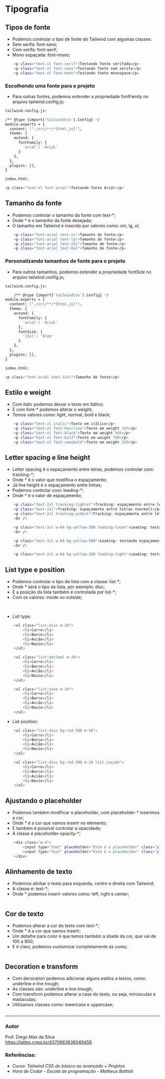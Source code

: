 # Tipografia

## Tipos de fonte

* Podemos controlar o tipo de fonte do Tailwind com algumas classes:
* Sem serifa: font-sans;
* Com serifa: font-serif;
* Mono espaçada: font-mono;

```bash
    <p class="text-xl font-serif">Testando fonte serifada</p>
    <p class="text-xl font-sans">Testando fonte sem serifa</p>
    <p class="text-xl font-mono">Testando fonte monospace</p>
```

### Escolhendo uma fonte para o projeto

* Para outras fontes, podemos estender a propriedade fontFamily no arquivo tailwind.config.js;

```bash
tailwind.config.js:

/** @type {import('tailwindcss').Config} */
module.exports = {
  content: ["./src/**/*{html,js}"],
  theme: {
    extend: {
      fontFamily: {
        'arial': 'Arial'
      }
    },
  },
  plugins: [],
}
```

```bash
index.html:

<p class="text-xl font-arial">Testando fonte Arial</p>
```

## Tamanho da fonte

* Podemos controlar o tamanho da fonte com text-*;
* Onde * é o tamanho da fonte desejada;
* O tamanho em Tailwind é inserido por valores como: sm, lg, xl;

```bash
    <p class="font-arial text-xs">Tamanho de fonte</p>
    <p class="font-arial text-lg">Tamanho de fonte</p>
    <p class="font-arial text-2xl">Tamanho de fonte</p>
    <p class="font-arial text-6xl">Tamanho de fonte</p>
```

### Personalizando tamanhos de fonte para o projeto

* Para outros tamanhos, podemos estender a propriedade fontSize no arquivo tailwind.config.js;

```bash
tailwind.config.js:

    /** @type {import('tailwindcss').Config} */
module.exports = {
  content: ["./src/**/*{html,js}"],
  theme: {
    extend: {
      fontFamily: {
        'arial': 'Arial'
      },
      fontSize: {
        '12xl': '8rem'
      }
    },
  },
  plugins: [],
}
```

```bash
index.html:

<p class="font-arial text-12xl">Tamanho de fonte</p>

```

## Estilo e weight

* Com italic podemos deixar o texto em itálico;
* E com font-* podemos alterar o weight;
* Temos valores como: light, normal, bold e black;

```bash
    <p class="text-xl italic">Texto em itálico</p>
    <p class="text-xl font-hairline">Texto em weight 100</p>
    <p class="text-xl font-black">Texto em weight 900</p>
    <p class="text-xl font-bold">Texto em weight 700</p>
    <p class="text-xl font-semibold">Texto em weight 500</p>
```

## Letter spacing e line height

* Letter spacing é o espaçamento entre letras, podemos controlar com: tracking-*;
* Onde * é o valor que modifica o espaçamento;
* Já line height é o espaçamento entre linhas;
* Podemos controlar com: leading-*;
* Onde * é o valor de espaçamento;

```bash
    <p class="text-2xl tracking-tighter">Tracking: espaçamento entre letras  menor (tighter)</p>
    <p class="text-2xl">Tracking: espaçamento entre letras (normal)</p>
    <p class="text-2xl tracking-widest">Tracking: espaçamento entre letras maior (widest)</p>
    <br />

    <p class="text-2xl w-64 bg-yellow-300 leading-loose">Leading: testando espaçamento entre linhas (MAIOR). Mais textos para testar.</p>
    <br />

    <p class="text-2xl w-64 bg-yellow-500">Leading: testando espaçamento entre linhas (NORMAL). Mais textos para testar.</p>
    <br />

    <p class="text-2xl w-64 bg-yellow-300 leading-tight">Leading: testando espaçamento entre linhas (MENOR). Mais textos para testar.</p>
```

## List type e position

* Podemos controlar o tipo de lista com a classe: list-*;
* Onde * será o tipo da lista, por exemplo: disc;
* E a posição da lista também é controlada por list-*;
* Com os valores: inside ou outside;

<br />

* List type:

```bash
    <ul class="list-disc m-10">
        <li>Carro</li>
        <li>Barco</li>
        <li>Avião</li>
        <li>Navio</li>
    </ul>

    <ul class="list-decimal m-10">
        <li>Carro</li>
        <li>Barco</li>
        <li>Avião</li>
        <li>Navio</li>
    </ul>

    <ul class="list-none m-10">
        <li>Carro</li>
        <li>Barco</li>
        <li>Avião</li>
        <li>Navio</li>
    </ul>
```

* List position:

```bash
    <ul class="list-disc bg-red-300 m-10">
        <li>Carro</li>
        <li>Barco</li>
        <li>Avião</li>
        <li>Navio</li>
    </ul>

    <ul class="list-disc bg-red-300 m-10 list-inside">
        <li>Carro</li>
        <li>Barco</li>
        <li>Avião</li>
        <li>Navio</li>
    </ul>
```

## Ajustando o placeholder

* Podemos também modificar o placeholder, com placeholder-* inserimos a cor;
* Onde * é a cor que vamos inserir no elemento;
* E também é possível controlar a opacidade;
* A classe é placeholder-opacity-*;

```bash
    <div class="m-4">
        <input type="text" placeholder="Este é o placeholder" class="placeholder-red-900 placeholder-opacity-25">
        <input type="text" placeholder="Este é o placeholder" class="placeholder-blue-600 placeholder-opacity-100">
    </div>
```

## Alinhamento de texto

* Podemos alinhar o texto para esquerda, centro e direita com Tailwind;
* A classe é: text-*;
* Onde * podemos inserir valores como: left, right e center;

```bash

```

## Cor de texto

* Podemos alterar a cor do texto com text-*;
* Onde * é a cor que vamos inserir;
* Um detalhe para color é que temos também a shade da cor, que vai de 100 a 900;
* E é claro, podemos customizar completamente as cores;

```bash

```

## Decoration e transform

* Com decoration podemos adicionar alguns estilos a textos, como: underline e line trough;
* As classes são: underline e line-trough;
* Com transform podemos alterar a case do texto, ou seja, minúsculas e maiúsculas;
* Utilizamos classes como: lowercase e uppercase;

```bash

```

<hr>

### Autor

Prof. Diego Max da Silva<br>
https://lattes.cnpq.br/4370663836049458

### Referências:

- _Curso: Tailwind CSS do básico ao avançado + Projetos_
- _Hora de Codar - Escola de programação - Matheus Battisti_
